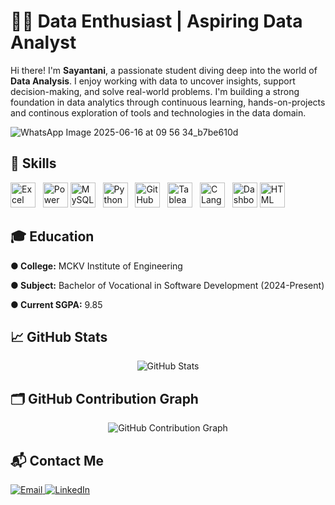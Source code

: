 # 👩‍💻 Data Enthusiast | Aspiring Data Analyst

Hi there! I'm **Sayantani**, a passionate student diving deep into the world of **Data Analysis**. I enjoy working with data to uncover insights, support decision-making, and solve real-world problems. I'm building a strong foundation in data analytics through continuous learning, hands-on-projects and continous exploration of tools and technologies in the data domain. 


![WhatsApp Image 2025-06-16 at 09 56 34_b7be610d](https://github.com/user-attachments/assets/df8e20d6-de41-433e-a860-8b1d0ec1c29e)



## 🚀 Skills

<p align="left">
  <!-- Excel -->
  <img src="https://img.icons8.com/color/48/microsoft-excel-2019--v1.png" alt="Excel" width="40" height="40"/>
  &nbsp;

  <!-- Power BI -->
  <img src="https://img.icons8.com/color/48/power-bi.png" alt="Power BI" width="40" height="40"/>
  
  <!-- MySQL -->
  <img src="https://cdn.jsdelivr.net/gh/devicons/devicon/icons/mysql/mysql-original.svg" alt="MySQL" width="40" height="40"/>
  &nbsp;
  
  <!-- Python -->
  <img src="https://cdn.jsdelivr.net/gh/devicons/devicon/icons/python/python-original.svg" alt="Python" width="40" height="40"/>
  &nbsp;
  
  <!-- GitHub -->
  <img src="https://cdn.jsdelivr.net/gh/devicons/devicon/icons/github/github-original.svg" alt="GitHub" width="40" height="40"/>
  &nbsp;
  <!-- Tableau -->
  <img src="https://img.icons8.com/color/48/tableau-software.png" alt="Tableau" width="40" height="40"/>
  &nbsp;
  
 <!-- C Language -->
  <img src="https://cdn.jsdelivr.net/gh/devicons/devicon/icons/c/c-original.svg" alt="C Language" width="40" height="40"/>
  &nbsp;
  
  
  <!-- Dashboard -->
  <img src="https://img.icons8.com/ios-filled/50/000000/combo-chart.png" alt="Dashboard" width="40" height="40"/>

  
<!--Html-->
  <img src="https://cdn.jsdelivr.net/gh/devicons/devicon/icons/html5/html5-original.svg" alt="HTML" width="40" height="40"/>
</p>


## 🎓 Education

**● College:** MCKV Institute of Engineering

**● Subject:** Bachelor of Vocational in Software Development (2024-Present)

**● Current SGPA:** 9.85


## 📈 GitHub Stats

<p align="center">
  <img src="https://github-readme-stats.vercel.app/api?username=Sayantanidalui&show_icons=true&theme=dark" alt="GitHub Stats" />

</p>

## 🗂 GitHub Contribution Graph

<p align="center">
  <img src="https://github-readme-activity-graph.vercel.app/graph?username=Sayantanidalui&theme=github-dark" alt="GitHub Contribution Graph"/>
</p>

## 📬 Contact Me

<p align="left">
  <a href="mailto:sayantanidalui97@gmail.com">
    <img src="https://img.shields.io/badge/Email-D14836?style=for-the-badge&logo=gmail&logoColor=white" alt="Email"/>
  </a>
  
  <a href="https://www.linkedin.com/in/sayantani-sayu-dalui-/" target="_blank">
    <img src="https://img.shields.io/badge/LinkedIn-0077B5?style=for-the-badge&logo=linkedin&logoColor=white" alt="LinkedIn"/>
  </a>
</p>

